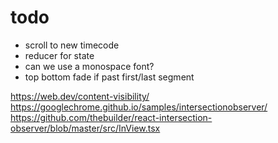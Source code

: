 # todo

- scroll to new timecode
- reducer for state
- can we use a monospace font?
- top bottom fade if past first/last segment


https://web.dev/content-visibility/
https://googlechrome.github.io/samples/intersectionobserver/
https://github.com/thebuilder/react-intersection-observer/blob/master/src/InView.tsx